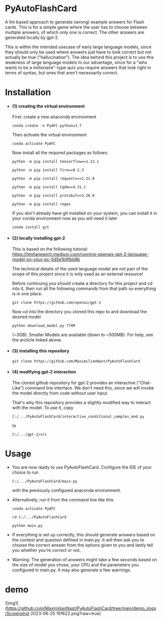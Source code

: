 # PyAutoFlashCard

A llm based approach to generate (wrong) example answers for Flash cards. This is for a simple game where the user
has to choose between multiple answers, of which only one is correct. The other answers are generated locally by gpt-2.

This is within the intended usecase of early large language models, since they should only be used where answers just
have to look correct but not actually be true ("hallucination"). The idea behind this project is to use this weakness
of large language models to our advantage, since for a "who wants to be a millionaire"-type quiz you require answers
that look right in terms of syntax, but ones that aren't necessarily correct.

# Installation

- #### (1) creating the virtual environment

    First: create a new anaconda environment

    ```
    conda create -n PyAFC python=3.7
    ```
  
    Then activate the virtual environment

    ```
    conda activate PyAFC
    ```
  
    Now install all the required packages as follows:
    
    ```
    python -m pip install tensorflow==1.13.1
    ```
  
    ```
    python -m pip install fire==0.1.3
    ```
  
    ```
    python -m pip install requests==2.21.0
    ```
  
    ```
    python -m pip install tqdm==4.31.1
    ```
  
    ```
    python -m pip install protobuf==3.20.0
    ```
  
    ```
    python -m pip install regex
    ```
  
    If you don't already have git installed on your system, you can install it in your conda environment now as you will
    need it later

    ```
    conda install git
    ```

- #### (2) locally installing gpt-2
    
    This is based on the following tutorial:
    https://timhanewich.medium.com/running-openais-gpt-2-language-model-on-your-pc-5d5e1b9fbb8b

    The technical details of the used language model are not part of the scope of this project since it is only used
    as an external resource!

    Before continuing you should create a directory for this project and cd into it, then run all the following commands
    from that path so everything is in one place.
    
    ```
    git clone https://github.com/openai/gpt-2
    ```
  
    Now cd into the directory you cloned this repo to and download the desired model

    ```
    python download_model.py 774M
    ```

    (~3GB). Smaller Models are available (down to ~500MB). For help, see the arcticle linked above.

- #### (3) installing this repository

    ```
    git clone https://github.com/MaximilianNast/PyAutoFlashCard
    ```

- #### (4) modifying gpt-2 interaction

    The cloned github repository for gpt-2 provides an interactive ("Chat-Like") command line interface. We don't
    need this, since we will invoke the model directly from code without user input.

    That's why this repository provides a slightly modified way to interact with the model. To use it, copy

    ```
    C:/.../PyAutoFlashCard/interactive_conditional_samples_mod.py
    ```
  
    to

    ```
    C:/.../gpt-2/src
    ```


# Usage

- You are now ready to use PyAutoFlashCard. Configure the IDE of your choice to run

  ```
  C:/.../PyAutoFlashCard/main.py
  ```

  with the previously configured anaconda environment.


- Alternatively, run it from the command line like this:

  ```
  conda activate PyAFC
  ```
  
  ```
  cd C:/.../PyAutoFlashCard
  ```
  
  ```
  python main.py
  ```

- If everything is set up correctly, this should generate answers based on the context and question defined in main.py.
  It will then ask you to choose the correct answer from the options given to you and lastly tell you whether you're
  correct or not.

- Warning: The generation of answers might take a few seconds based on the size of model you chose, your CPU and the
  parameters you configured in main.py. It may also generate a few warnings.

# demo

![img1](https://github.com/MaximilianNast/PyAutoFlashCard/tree/main/demo_imgs/Screenshot 2023-06-25 191622.png?raw=true)